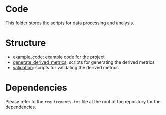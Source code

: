 # Code

This folder stores the scripts for data processing and analysis.

# Structure

- [example_code](./example_code): example code for the project
- [generate_derived_metrics](./generate_derived_metrics): scripts for generating the derived metrics
- [validation](./validation): scripts for validating the derived metrics

# Dependencies

Please refer to the `requirements.txt` file at the root of the repository for the dependencies.
